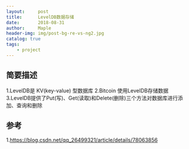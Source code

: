 ```yaml
---
layout:     post
title:      LevelDB数据存储
date:       2018-08-31
author:     Maple
header-img: img/post-bg-re-vs-ng2.jpg
catalog: true
tags:
    - project
---
```


## 简要描述
1.LevelDB是 KV(key-value) 型数据库
2.Bitcoin 使用LevelDB存储数据
3.LevelDB提供了Put(写)、Get(读取)和Delete(删除)三个方法对数据库进行添加、查询和删除

## 参考
1.https://blog.csdn.net/qq_26499321/article/details/78063856

